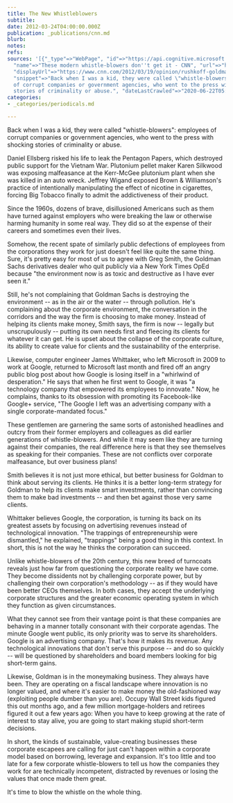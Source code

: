 ```yaml
---
title: The New Whistleblowers
subtitle: 
date: 2012-03-24T04:00:00.000Z
publication: _publications/cnn.md
blurb: 
notes: 
refs: 
sources: '[{"_type"=>"WebPage", "id"=>"https://api.cognitive.microsoft.com/api/v7/#WebPages.0",
  "name"=>"These modern whistle-blowers don''t get it - CNN", "url"=>"https://www.cnn.com/2012/03/19/opinion/rushkoff-goldman-google/index.html",
  "displayUrl"=>"https://www.cnn.com/2012/03/19/opinion/rushkoff-goldman-google",
  "snippet"=>"Back when I was a kid, they were called \"whistle-blowers\": employees
  of corrupt companies or government agencies, who went to the press with shocking
  stories of criminality or abuse.", "dateLastCrawled"=>"2020-06-22T05:13:00.0000000Z"}]'
categories:
- _categories/periodicals.md

---
```

Back when I was a kid, they were called "whistle-blowers": employees of corrupt companies or government agencies, who went to the press with shocking stories of criminality or abuse.

Daniel Ellsberg risked his life to leak the Pentagon Papers, which destroyed public support for the Vietnam War. Plutonium pellet maker Karen Silkwood was exposing malfeasance at the Kerr-McGee plutonium plant when she was killed in an auto wreck. Jeffrey Wigand exposed Brown & Williamson's practice of intentionally manipulating the effect of nicotine in cigarettes, forcing Big Tobacco finally to admit the addictiveness of their product.

Since the 1960s, dozens of brave, disillusioned Americans such as them have turned against employers who were breaking the law or otherwise harming humanity in some real way. They did so at the expense of their careers and sometimes even their lives.

Somehow, the recent spate of similarly public defections of employees from the corporations they work for just doesn't feel like quite the same thing. Sure, it's pretty easy for most of us to agree with Greg Smith, the Goldman Sachs derivatives dealer who quit publicly via a New York Times OpEd because "the environment now is as toxic and destructive as I have ever seen it."

Still, he's not complaining that Goldman Sachs is destroying the environment -- as in the air or the water -- through pollution. He's complaining about the corporate environment, the conversation in the corridors and the way the firm is choosing to make money. Instead of helping its clients make money, Smith says, the firm is now -- legally but unscrupulously -- putting its own needs first and fleecing its clients for whatever it can get. He is upset about the collapse of the corporate culture, its ability to create value for clients and the sustainability of the enterprise.

Likewise, computer engineer James Whittaker, who left Microsoft in 2009 to work at Google, returned to Microsoft last month and fired off an angry public blog post about how Google is losing itself in a "whirlwind of desperation." He says that when he first went to Google, it was "a technology company that empowered its employees to innovate." Now, he complains, thanks to its obsession with promoting its Facebook-like Google+ service, "The Google I left was an advertising company with a single corporate-mandated focus."

These gentlemen are garnering the same sorts of astonished headlines and outcry from their former employers and colleagues as did earlier generations of whistle-blowers. And while it may seem like they are turning against their companies, the real difference here is that they see themselves as speaking for their companies. These are not conflicts over corporate malfeasance, but over business plans!

Smith believes it is not just more ethical, but better business for Goldman to think about serving its clients. He thinks it is a better long-term strategy for Goldman to help its clients make smart investments, rather than convincing them to make bad investments -- and then bet against those very same clients.

Whittaker believes Google, the corporation, is turning its back on its greatest assets by focusing on advertising revenues instead of technological innovation. "The trappings of entrepreneurship were dismantled," he explained, "trappings" being a good thing in this context. In short, this is not the way he thinks the corporation can succeed.

Unlike whistle-blowers of the 20th century, this new breed of turncoats reveals just how far from questioning the corporate reality we have come. They become dissidents not by challenging corporate power, but by challenging their own corporation's methodology -- as if they would have been better CEOs themselves. In both cases, they accept the underlying corporate structures and the greater economic operating system in which they function as given circumstances.

What they cannot see from their vantage point is that these companies are behaving in a manner totally consonant with their corporate agendas. The minute Google went public, its only priority was to serve its shareholders. Google is an advertising company. That's how it makes its revenue. Any technological innovations that don't serve this purpose -- and do so quickly -- will be questioned by shareholders and board members looking for big short-term gains.

Likewise, Goldman is in the moneymaking business. They always have been. They are operating on a fiscal landscape where innovation is no longer valued, and where it's easier to make money the old-fashioned way (exploiting people dumber than you are). Occupy Wall Street kids figured this out months ago, and a few million mortgage-holders and retirees figured it out a few years ago: When you have to keep growing at the rate of interest to stay alive, you are going to start making stupid short-term decisions.

In short, the kinds of sustainable, value-creating businesses these corporate escapees are calling for just can't happen within a corporate model based on borrowing, leverage and expansion. It's too little and too late for a few corporate whistle-blowers to tell us how the companies they work for are technically incompetent, distracted by revenues or losing the values that once made them great.

It's time to blow the whistle on the whole thing.